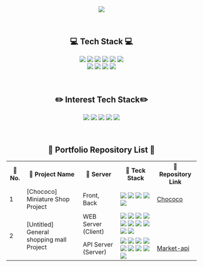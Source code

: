 <div align="center">
<img src="https://capsule-render.vercel.app/api?type=rect&color=auto&height=300&section=header&text=Hello%20:D&fontSize=90"/>
</div>

<br>
<br>

<div align="center">
    <h2> 💻 Tech Stack 💻 </h2>
    <img src="https://img.shields.io/badge/JavaScript-F7DF1E?style=flat-square&logo=JavaScript&logoColor=black"/> <img src="https://img.shields.io/badge/jQuery-0769AD?style=flat-square&logo=jQuery&logoColor=white"/> <img src="https://img.shields.io/badge/CSS3-1572B6?style=flat-square&logo=CSS3&logoColor=white"/> 
    <img src="https://img.shields.io/badge/Java-FC4C02?style=flat-square&logo=Java&logoColor=white"/> <img src="https://img.shields.io/badge/Spring-6DB33F?style=flat-square&logo=Spring&logoColor=white"/> <img src="https://img.shields.io/badge/PHP-777BB4?style=flat-square&logo=PHP&logoColor=white"/> 
    <br>
    <img src="https://img.shields.io/badge/MySQL-4479A1?style=flat-square&logo=MySQL&logoColor=white"/> <img src="https://img.shields.io/badge/Oracle-F80000?style=flat-square&logo=MySQL&logoColor=white"/> 
    <img src="https://img.shields.io/badge/JSON-000000?style=flat-square&logo=JSON&logoColor=white"/> <img src="https://img.shields.io/badge/Linux-FCC624?style=flat-square&logo=Linux&logoColor=black"/>
</div>

<br>
<br>

<div align="center">
    <h2>✏️ Interest Tech Stack✏️</h2>
    <img src="https://img.shields.io/badge/AWS-FF9900?style=flat-square&logo=amazonAWS&logoColor=white"/>
    <img src="https://img.shields.io/badge/SpringBoot-6DB33F?style=flat-square&logo=SpringBoot&logoColor=white"/>
    <img src="https://img.shields.io/badge/SpringSecurity-6DB33F?style=flat-square&logo=SpringSecurity&logoColor=white"/>
    <img src="https://img.shields.io/badge/Docker-2496ED?style=flat-square&logo=Docker&logoColor=white"/>
    <img src="https://img.shields.io/badge/Jenkins-D24939?style=flat-square&logo=Jenkins&logoColor=white"/> 
</div>

<br>
<br>


<div align="center">
<h2> 💾 Portfolio Repository List 💾 </h2>
<table>
  <tr>
    <th>📝 No. </th>
    <th>📝 Project Name </th>
    <th>📝 Server </th>
    <th>📝 Teck Stack </th>
    <th>📝 Repository Link </th>
  </tr>
  <tr>
    <td>1</td>
    <td>[Chococo] Miniature Shop Project</td>
    <td>Front, Back</td>
    <td><img src="https://img.shields.io/badge/JavaScript-F7DF1E?style=flat-square&logo=JavaScript&logoColor=black"/> <img src="https://img.shields.io/badge/jQuery-0769AD?style=flat-square&logo=jQuery&logoColor=white"/> <img src="https://img.shields.io/badge/CSS3-1572B6?style=flat-square&logo=CSS3&logoColor=white"/> <img src="https://img.shields.io/badge/Spring-6DB33F?style=flat-square&logo=Spring&logoColor=white"/> <img src="https://img.shields.io/badge/MySQL-4479A1?style=flat-square&logo=MySQL&logoColor=white"/></td>
    <td><a href="https://github.com/jiyekim-rebi/Chococo">Chococo</a></td>
  </tr>
  <tr>
    <td rowspan="2">2</td>
    <td rowspan="2">[Untitled] General shopping mall Project</td>
    <td>WEB Server (Client) </td>
    <td><img src="https://img.shields.io/badge/AWS-FF9900?style=flat-square&logo=amazonAWS&logoColor=white"/>
    <img src="https://img.shields.io/badge/Docker-2496ED?style=flat-square&logo=Docker&logoColor=white"/>
    <img src="https://img.shields.io/badge/Jenkins-D24939?style=flat-square&logo=Jenkins&logoColor=white"/> <img src="https://img.shields.io/badge/JavaScript-F7DF1E?style=flat-square&logo=JavaScript&logoColor=black"/> <img src="https://img.shields.io/badge/jQuery-0769AD?style=flat-square&logo=jQuery&logoColor=white"/> <img src="https://img.shields.io/badge/CSS3-1572B6?style=flat-square&logo=CSS3&logoColor=white"/> 
    <img src="https://img.shields.io/badge/Java-FC4C02?style=flat-square&logo=Java&logoColor=white"/> <img src="https://img.shields.io/badge/Spring-6DB33F?style=flat-square&logo=Spring&logoColor=white"/> <img src="https://img.shields.io/badge/JSON-000000?style=flat-square&logo=JSON&logoColor=white"/> <img src="https://img.shields.io/badge/Linux-FCC624?style=flat-square&logo=Linux&logoColor=black"/></td>
    <td></td>
  </tr>
  <tr>
    <td>API Server (Server) </td>
    <td><img src="https://img.shields.io/badge/AWS-FF9900?style=flat-square&logo=amazonAWS&logoColor=white"/>
    <img src="https://img.shields.io/badge/SpringBoot-6DB33F?style=flat-square&logo=SpringBoot&logoColor=white"/>
    <img src="https://img.shields.io/badge/SpringSecurity-6DB33F?style=flat-square&logo=SpringSecurity&logoColor=white"/>
    <img src="https://img.shields.io/badge/Docker-2496ED?style=flat-square&logo=Docker&logoColor=white"/>
    <img src="https://img.shields.io/badge/Jenkins-D24939?style=flat-square&logo=Jenkins&logoColor=white"/>  
    <img src="https://img.shields.io/badge/Java-FC4C02?style=flat-square&logo=Java&logoColor=white"/> <img src="https://img.shields.io/badge/MySQL-4479A1?style=flat-square&logo=MySQL&logoColor=white"/> <img src="https://img.shields.io/badge/JSON-000000?style=flat-square&logo=JSON&logoColor=white"/> <img src="https://img.shields.io/badge/Linux-FCC624?style=flat-square&logo=Linux&logoColor=black"/></td>
    <td><a href="https://github.com/jiyekim-rebi/market-api">Market-api</a></td>
  </tr>
</table>



</div>


<!--
**jiyekim-rebi/jiyekim-rebi** is a ✨ _special_ ✨ repository because its `README.md` (this file) appears on your GitHub profile.

Here are some ideas to get you started:

- 🔭 I’m currently working on ...
- 🌱 I’m currently learning ...
- 👯 I’m looking to collaborate on ...
- 🤔 I’m looking for help with ...
- 💬 Ask me about ...
- 📫 How to reach me: ...
- 😄 Pronouns: ...
- ⚡ Fun fact: ...
-->
